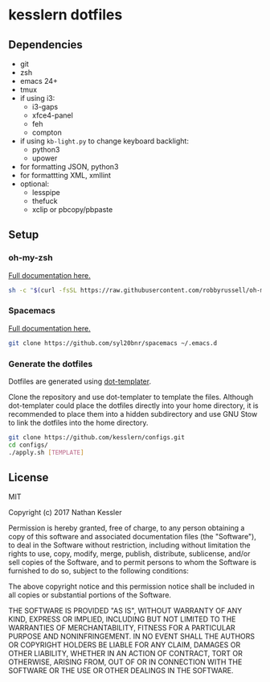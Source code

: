 # kesslern dotfiles

## Dependencies
+ git
+ zsh
+ emacs 24+
+ tmux
+ if using i3:
  + i3-gaps
  + xfce4-panel
  + feh
  + compton
+ if using `kb-light.py` to change keyboard backlight:
  + python3
  + upower
+ for formatting JSON, python3
+ for formattting XML, xmllint
+ optional:
  + lesspipe
  + thefuck
  + xclip or pbcopy/pbpaste

## Setup

### oh-my-zsh
[Full documentation here.](https://github.com/robbyrussell/oh-my-zsh)
```bash
sh -c "$(curl -fsSL https://raw.githubusercontent.com/robbyrussell/oh-my-zsh/master/tools/install.sh)"
```

### Spacemacs
[Full documentation here.](https://github.com/syl20bnr/spacemacs)
```bash
git clone https://github.com/syl20bnr/spacemacs ~/.emacs.d
```

### Generate the dotfiles
Dotfiles are generated using [dot-templater](https://github.com/kesslern/dot-templater).

Clone the repository and use dot-templater to template the files. Although dot-templater could place the dotfiles directly into your home directory, it is recommended to place them into a hidden subdirectory and use GNU Stow to link the dotfiles into the home directory.
```bash
git clone https://github.com/kesslern/configs.git
cd configs/
./apply.sh [TEMPLATE]
```

## License

MIT

Copyright (c) 2017 Nathan Kessler

Permission is hereby granted, free of charge, to any person obtaining a copy
of this software and associated documentation files (the "Software"), to deal
in the Software without restriction, including without limitation the rights
to use, copy, modify, merge, publish, distribute, sublicense, and/or sell
copies of the Software, and to permit persons to whom the Software is
furnished to do so, subject to the following conditions:

The above copyright notice and this permission notice shall be included in all
copies or substantial portions of the Software.

THE SOFTWARE IS PROVIDED "AS IS", WITHOUT WARRANTY OF ANY KIND, EXPRESS OR
IMPLIED, INCLUDING BUT NOT LIMITED TO THE WARRANTIES OF MERCHANTABILITY,
FITNESS FOR A PARTICULAR PURPOSE AND NONINFRINGEMENT. IN NO EVENT SHALL THE
AUTHORS OR COPYRIGHT HOLDERS BE LIABLE FOR ANY CLAIM, DAMAGES OR OTHER
LIABILITY, WHETHER IN AN ACTION OF CONTRACT, TORT OR OTHERWISE, ARISING FROM,
OUT OF OR IN CONNECTION WITH THE SOFTWARE OR THE USE OR OTHER DEALINGS IN THE
SOFTWARE.
